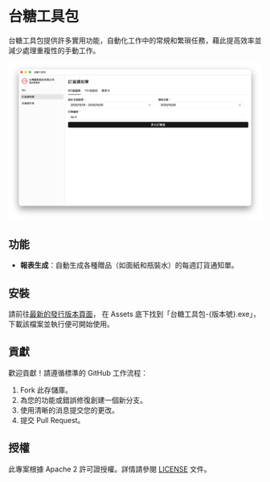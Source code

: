 # 台糖工具包

台糖工具包提供許多實用功能，自動化工作中的常規和繁瑣任務，藉此提高效率並減少處理重複性的手動工作。

![Screenshot](images/purchase-order-screenshot.png)

## 功能

- **報表生成**：自動生成各種贈品（如面紙和瓶裝水）的每週訂貨通知單。

## 安裝

請前往[最新的發行版本頁面](https://github.com/danny900714/taisugar-toolkit/releases/latest)，
在 Assets 底下找到「台糖工具包-{版本號}.exe」，下載該檔案並執行便可開始使用。

## 貢獻

歡迎貢獻！請遵循標準的 GitHub 工作流程：

1. Fork 此存儲庫。
2. 為您的功能或錯誤修復創建一個新分支。
3. 使用清晰的消息提交您的更改。
4. 提交 Pull Request。

## 授權

此專案根據 Apache 2 許可證授權。詳情請參閱 [LICENSE](LICENSE) 文件。
